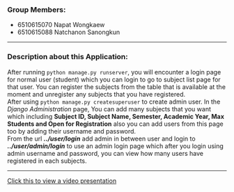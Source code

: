 ### **Group Members:**
- 6510615070 Napat Wongkaew
- 6510615088 Natchanon Sanongkun
***

### **Description about this Application:**<br>
After running
`python manage.py runserver`,
you will encounter a login page for normal user (student) which you can login to go to subject list page for that user.
You can register the subjects from the table that is available at the moment and unregister any subjects that you have registered.<br>
After using `python manage.py createsuperuser` to create admin user. In the *Django Administration* page, You can add many subjects that you want which including **Subject ID, Subject Name, Semester, Academic Year, Max Students and Open for Registration** also you can add users from this page too by adding their username and password.<br>
From the url ***../user/login*** add admin in between user and login to ***../user/admin/login*** to use an admin login page which after you login using admin username and password, you can view how many users have registered in each subjects.<br>
***

[Click this to view a video presentation](https://drive.google.com/file/d/1zGFi2Syk1_FK-HFFfnU-yuC87GQSAItG/view?usp=sharing)
